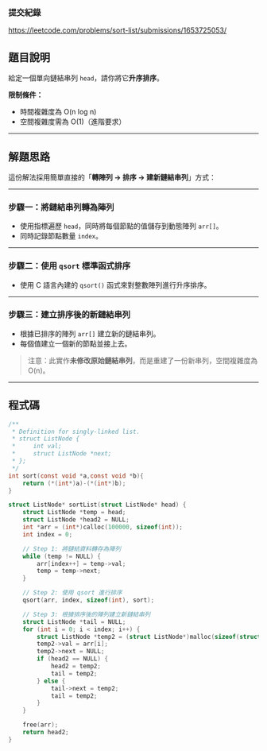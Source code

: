 ### 提交紀錄  
https://leetcode.com/problems/sort-list/submissions/1653725053/

## 題目說明  

給定一個單向鏈結串列 `head`，請你將它**升序排序**。

**限制條件：**
- 時間複雜度為 O(n log n)
- 空間複雜度需為 O(1)（進階要求）

---

## 解題思路  

這份解法採用簡單直接的「**轉陣列 → 排序 → 建新鏈結串列**」方式：

---

### 步驟一：將鏈結串列轉為陣列  

- 使用指標遍歷 `head`，同時將每個節點的值儲存到動態陣列 `arr[]`。
- 同時記錄節點數量 `index`。

---

### 步驟二：使用 `qsort` 標準函式排序  

- 使用 C 語言內建的 `qsort()` 函式來對整數陣列進行升序排序。

---

### 步驟三：建立排序後的新鏈結串列  

- 根據已排序的陣列 `arr[]` 建立新的鏈結串列。
- 每個值建立一個新的節點並接上去。

> 注意：此實作**未修改原始鏈結串列**，而是重建了一份新串列，空間複雜度為 O(n)。

---

## 程式碼  

```c
/**
 * Definition for singly-linked list.
 * struct ListNode {
 *     int val;
 *     struct ListNode *next;
 * };
 */
int sort(const void *a,const void *b){
    return (*(int*)a)-(*(int*)b);
}

struct ListNode* sortList(struct ListNode* head) {
    struct ListNode *temp = head;
    struct ListNode *head2 = NULL;
    int *arr = (int*)calloc(100000, sizeof(int));
    int index = 0;

    // Step 1: 將鏈結資料轉存為陣列
    while (temp != NULL) {
        arr[index++] = temp->val;
        temp = temp->next;
    }

    // Step 2: 使用 qsort 進行排序
    qsort(arr, index, sizeof(int), sort);

    // Step 3: 根據排序後的陣列建立新鏈結串列
    struct ListNode *tail = NULL;
    for (int i = 0; i < index; i++) {
        struct ListNode *temp2 = (struct ListNode*)malloc(sizeof(struct ListNode));
        temp2->val = arr[i];
        temp2->next = NULL;
        if (head2 == NULL) {
            head2 = temp2;
            tail = temp2;
        } else {
            tail->next = temp2;
            tail = temp2;
        }
    }

    free(arr);
    return head2;    
}
